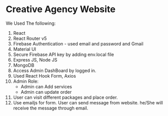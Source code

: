 # Creative Agency Website

We Used The following:

1. React
2. React Router v5
3. Firebase Authentication - used email and password and Gmail
4. Material UI
5. Secure Firebase API key by adding env.local file
6. Express JS, Node JS
7. MongoDB
8. Access Admin DashBoard by logged in.
9. Used React Hook Form, Axios
10. Admin Role:
    - Admin can Add services
    - Admin can update order
11. User can visit different packages and place order.
12. Use emailjs for form. User can send message from website. he/She will receive the message through email.
